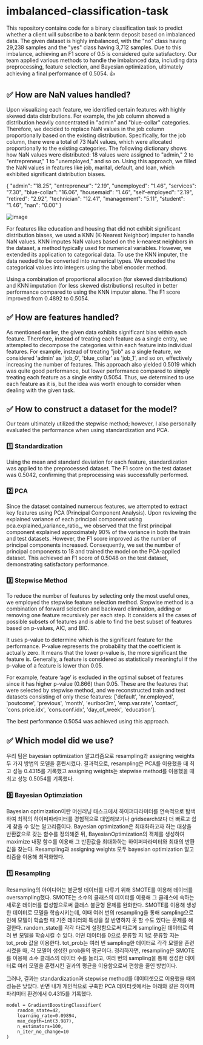# imbalanced-classification-task

This repository contains code for a binary classification task to predict whether a client will subscribe to a bank term deposit based on imbalanced data. The given dataset is highly imbalanced, with the "no" class having 29,238 samples and the "yes" class having 3,712 samples. Due to this imbalance, achieving an F1 score of 0.5 is considered quite satisfactory. Our team applied various methods to handle the imbalanced data, including data preprocessing, feature selection, and Bayesian optimization, ultimately achieving a final performance of 0.5054. 👍

## **✅ How are NaN values handled?**

Upon visualizing each feature, we identified certain features with highly skewed data distributions. For example, the job column showed a distribution heavily concentrated in "admin" and "blue-collar" categories. Therefore, we decided to replace NaN values in the job column proportionally based on the existing distribution. Specifically, for the job column, there were a total of 73 NaN values, which were allocated proportionally to the existing categories. The following dictionary shows how NaN values were distributed: 18 values were assigned to "admin," 2 to "entrepreneur," 1 to "unemployed," and so on. Using this approach, we filled the NaN values in features like job, marital, default, and loan, which exhibited significant distribution biases.

{ "admin": "18.25", "entrepreneur": "2.19", "unemployed": "1.46", "services": "7.30", "blue-collar": "16.06", "housemaid": "1.46", "self-employed": "2.19", "retired": "2.92", "technician": "12.41", "management": "5.11", "student": "1.46", "nan": "0.00" }

![image](https://github.com/user-attachments/assets/864eee47-558a-450a-9efb-bfd742f5dfaa)

For features like education and housing that did not exhibit significant distribution biases, we used a KNN (K-Nearest Neighbor) imputer to handle NaN values. KNN imputes NaN values based on the k-nearest neighbors in the dataset, a method typically used for numerical variables. However, we extended its application to categorical data. To use the KNN imputer, the data needed to be converted into numerical types. We encoded the categorical values into integers using the label encoder method.

Using a combination of proportional allocation (for skewed distributions) and KNN imputation (for less skewed distributions) resulted in better performance compared to using the KNN imputer alone. The F1 score improved from 0.4892 to 0.5054.

## **✅ How are features handled?**

As mentioned earlier, the given data exhibits significant bias within each feature. Therefore, instead of treating each feature as a single entity, we attempted to decompose the categories within each feature into individual features. For example, instead of treating "job" as a single feature, we considered 'admin' as 'job_0', 'blue_collar' as 'job_1', and so on, effectively increasing the number of features. This approach also yielded 0.5019 which was quite good performance, but lower performance compared to simply treating each feature as a single entity 0.5054. Thus, we determined to use each feature as it is, but the idea was worth enough to consider when dealing with the given task.

## **✅ How to construct a dataset for the model?**

Our team ultimately utilized the stepwise method; however, I also personally evaluated the performance when using standardization and PCA.

### **1️⃣ Standardization**

Using the mean and standard deviation for each feature, standardization was applied to the preprocessed dataset. The F1 score on the test dataset was 0.5042, confirming that preprocessing was successfully performed.

### **2️⃣ PCA**
Since the dataset contained numerous features, we attempted to extract key features using PCA (Principal Component Analysis). Upon reviewing the explained variance of each principal component using pca.explained_variance_ratio_, we observed that the first principal component explained approximately 90% of the variance in both the train and test datasets. However, the F1 score improved as the number of principal components increased. Consequently, we set the number of principal components to 18 and trained the model on the PCA-applied dataset. This achieved an F1 score of 0.5048 on the test dataset, demonstrating satisfactory performance.

### **3️⃣ Stepwise Method**
To reduce the number of features by selecting only the most useful ones, we employed the stepwise feature selection method. Stepwise method is a combination of forward selection and backward elimination, adding or removing one feature recursively per each step. It considers all the cases of possible subsets of features and is able to find the best subset of features based on p-values, AIC, and BIC.

It uses p-value to determine which is the significant feature for the performance. P-value represents the probability that the coefficient is actually zero. It means that the lower p-value is, the more significant the feature is. Generally, a feature is considered as statistically meaningful if the p-value of a feature is lower than 0.05.

For example, feature ‘age’ is excluded in the optimal subset of features since it has higher p-value (0.866) than 0.05. These are the features that were selected by stepwise method, and we reconstructed train and test datasets consisting of only these features:
['default', 'nr.employed', 'poutcome', 'previous', 'month', 'euribor3m', 'emp.var.rate', 'contact', 'cons.price.idx', 'cons.conf.idx', 'day_of_week', 'education'].

The best performance 0.5054 was achieved using this approach.

## **✅ Which model did we use?**

우리 팀은 bayesian optimization 알고리즘으로 resampling과 assigning weights 두 가지 방법의 모델을 훈련시켰다. 결과적으로, resampling은 PCA를 이용했을 때 최고 성능 0.4315를 기록했고 assigning weights는 stepwise method를 이용했을 때 최고 성능 0.5054를 기록했다. 

### **0️⃣ Bayesian Optimziation**

Bayesian optimization이란 머신러닝 태스크에서 하이퍼파라미터를 연속적으로 탐색하여 최적의 하이퍼파라미터를 경험적으로 대입해보기나 gridsearch보다 더 빠르고 쉽게 찾을 수 있는 알고리즘이다. Bayesian optimization은 최대화하고자 하는 대상을 반환값으로 갖는 함수를 정의해준 뒤, BayesianOptimization의 객체를 생성하여 maximize 내장 함수를 이용해 그 반환값을 최대화하는 하이퍼파라미터와 최대의 반환값을 찾는다. Resampling과 assigning weights 모두 bayesian optimization 알고리즘을 이용해 최적화했다. 
 
### **1️⃣ Resampling**

Resampling의 아이디어는 불균형 데이터를 다루기 위해 SMOTE를 이용해 데이터를 oversampling했다. SMOTE는 소수의 클래스의 데이터를 이용해 그 클래스에 속하는 새로운 데이터를 합성함으로써 클래스 불균형 문제를 완화한다. SMOTE를 이용해 생성한 데이터로 모델을 학습시키는데, 이때 여러 번의 resampling을 통해 sampling으로 인해 모델이 학습할 때 기존 데이터의 특성을 잘 반영하지 못 할 수도 있다는 문제를 해결한다. random_state를 각각 다르게 설정함으로써 다르게 sampling된 데이터로 여러 번 모델을 학습시킬 수 있다. 어떤 데이터를 0으로 분류할 지 1로 분류할 지는 tot_prob 값을 이용한다. tot_prob는 여러 번 sampling한 데이터로 각각 모델을 훈련시켰을 때, 각 모델이 생성한 prob들의 평균이다. 정리하자면, resampling은 SMOTE를 이용해 소수 클래스의 데이터 수를 늘리고, 여러 번의 sampling을 통해 생성한 데이터로 여러 모델을 훈련시킨 결과의 평균을 이용함으로써 편향을 줄인 방법이다. 

그러나, 결과는 standardization과 stepwise method를 데이터셋으로 이용했을 때의 성능은 낮았다. 반면 내가 개인적으로 구축한 PCA 데이터셋에서는 아래와 같은 하이퍼파리미터 환경에서 0.4315를 기록했다. 
```
model = GradientBoostingClassifier(
    random_state=42,
    learning_rate=0.09894,
    max_depth=int(3.987),
    n_estimators=100,
    n_iter_no_change=10
)
```



